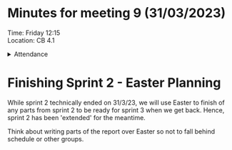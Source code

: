 # Minutes for meeting 9 (31/03/2023)
Time: Friday 12:15 <br>
Location: CB 4.1

<details><summary>Attendance</summary><p>
  
  - Alexander Agafonov	
  - Thomas Canning	
  - Artiom Casian	
  - ~Arthur	Chen~
  - Alex Clarke
  - Harry Crane

</p></details>

# Finishing Sprint 2 - Easter Planning

While sprint 2 technically ended on 31/3/23, we will use Easter to finish of any parts from sprint 2 to be ready for sprint 3 when we get back. Hence, sprint 2 has been 'extended' for the meantime.

Think about writing parts of the report over Easter so not to fall behind schedule or other groups.
